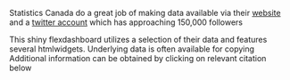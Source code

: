 Statistics Canada do a great job of making data available via their
[website](http://www.statcan.gc.ca/eng/start) and a [twitter account](https://twitter.com/StatCan_eng)
which has approaching 150,000 followers

This shiny flexdashboard utilizes a selection of their data and features several htmlwidgets. Underlying data is often available for copying   
Additional information can be obtained by clicking on relevant citation below

